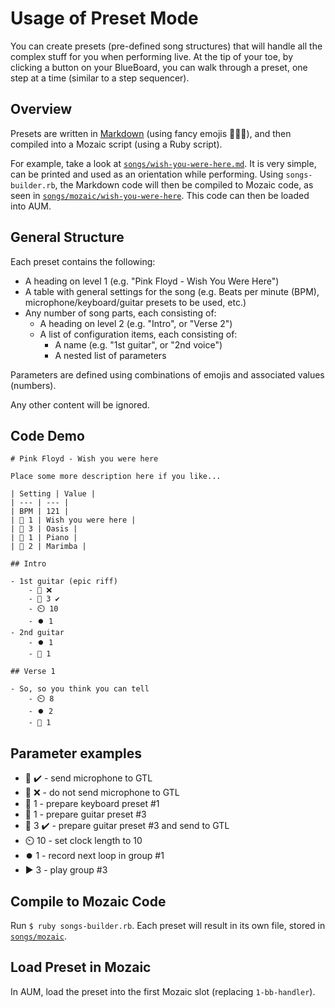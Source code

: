 # Usage of Preset Mode

You can create presets (pre-defined song structures) that will handle all the complex stuff for you when performing live. At the tip of your toe, by clicking a button on your BlueBoard, you can walk through a preset, one step at a time (similar to a step sequencer).

## Overview

Presets are written in [Markdown](https://en.wikipedia.org/wiki/Markdown) (using fancy emojis 🎤🎸🎹), and then compiled into a Mozaic script (using a Ruby script).

For example, take a look at [`songs/wish-you-were-here.md`](./songs/wish-you-were-here.md). It is very simple, can be printed and used as an orientation while performing. Using `songs-builder.rb`, the Markdown code will then be compiled to Mozaic code, as seen in [`songs/mozaic/wish-you-were-here`](./songs/mozaic/wish-you-were-here). This code can then be loaded into AUM.

## General Structure

Each preset contains the following:

- A heading on level 1 (e.g. "Pink Floyd - Wish You Were Here")
- A table with general settings for the song (e.g. Beats per minute (BPM), microphone/keyboard/guitar presets to be used, etc.)
- Any number of song parts, each consisting of:
    - A heading on level 2 (e.g. "Intro", or "Verse 2")
    - A list of configuration items, each consisting of:
       - A name (e.g. "1st guitar", or "2nd voice")
       - A nested list of parameters

Parameters are defined using combinations of emojis and associated values (numbers).

Any other content will be ignored.

## Code Demo

```
# Pink Floyd - Wish you were here

Place some more description here if you like...

| Setting | Value |
| --- | --- |
| BPM | 121 |
| 🎸 1 | Wish you were here |
| 🎸 3 | Oasis |
| 🎹 1 | Piano |
| 🎹 2 | Marimba |

## Intro

- 1st guitar (epic riff)
    - 🎤 ❌
    - 🎸 3 ✔️
    - ⏲️ 10
    - ⏺️ 1
- 2nd guitar
    - ⏺️ 1
    - 🎸 1

## Verse 1

- So, so you think you can tell
    - ⏲️ 8
    - ⏺️ 2
    - 🎸 1
```

## Parameter examples

- 🎤 ✔️ - send microphone to GTL
- 🎤 ❌ - do not send microphone to GTL
- 🎹 1 - prepare keyboard preset #1
- 🎸 1 - prepare guitar preset #3
- 🎸 3 ✔️ - prepare guitar preset #3 and send to GTL
- ⏲️ 10 - set clock length to 10
- ⏺️ 1 - record next loop in group #1
- ▶️ 3 - play group #3

## Compile to Mozaic Code

Run `$ ruby songs-builder.rb`. Each preset will result in its own file, stored in [`songs/mozaic`](./songs/mozaic).

## Load Preset in Mozaic

In AUM, load the preset into the first Mozaic slot (replacing `1-bb-handler`).

